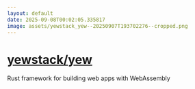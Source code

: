 ```yaml
---
layout: default
date: 2025-09-08T00:02:05.335817
image: assets/yewstack_yew--20250907T193702276--cropped.png
---
```


# [yewstack/yew](https://github.com/yewstack/yew)

Rust framework for building web apps with WebAssembly
